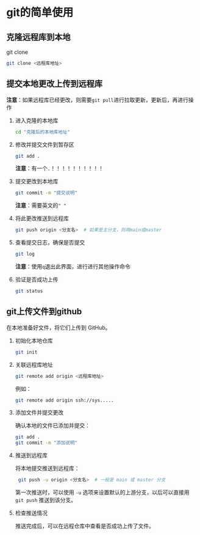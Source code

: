 # git的简单使用

## 克隆远程库到本地

git clone 

```bash
git clone <远程库地址>
```

## 提交本地更改上传到远程库

**注意**：如果远程库已经更改，则需要`git pull`进行拉取更新，更新后，再进行操作

1. 进入克隆的本地库

   ```bash
   cd "克隆后的本地库地址"
   ```

2. 修改并提交文件到暂存区

   ```bash
   git add .
   ```

   **注意**：有一个`.`！！！！！！！！！！

3. 提交更改到本地库

   ```bash 
   git commit -m "提交说明"
   ```

   **注意**：需要英文的`" "`

4. 将此更改推送到远程库

   ```bash
   git push origin <分支名>  # 如果是主分支，则用main或master
   ```

5. 查看提交日志，确保是否提交

   ```bash
   git log
   ```

   **注意**：使用`q`退出此界面，进行进行其他操作命令

6. 验证是否成功上传

   ```bash
   git status
   ```

## git上传文件到github

在本地准备好文件，将它们上传到 GitHub。

1. 初始化本地仓库

   ```bash
   git init
   ```
   
 2. 关联远程库地址

    ```bash
    git remote add origin <远程库地址>
    ```

    例如：

    ```bash
    git remote add origin ssh://sys.....
    ```

3. 添加文件并提交更改

   确认本地的文件已添加并提交：

   ```bash
   git add .
   git commit -m "添加说明"
   ```

  4. 推送到远程库

     将本地提交推送到远程库：

     ```bash
      git push -u origin <分支名>  # 一般是 main 或 master 分支
     ```

     第一次推送时，可以使用 `-u` 选项来设置默认的上游分支，以后可以直接用 `git push` 推送到该分支。

  5. 检查推送情况

     推送完成后，可以在远程仓库中查看是否成功上传了文件。